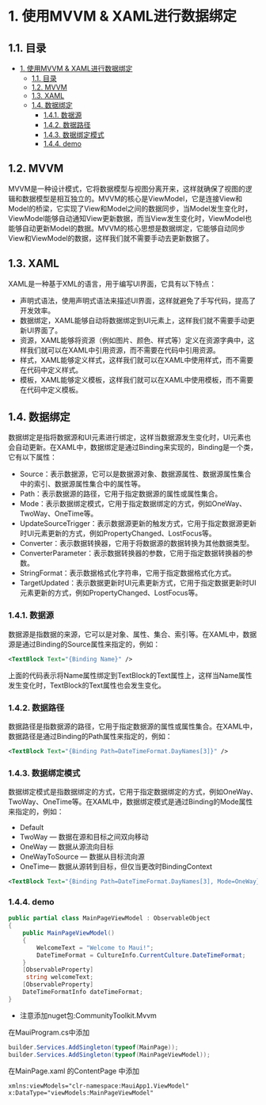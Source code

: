 # 1. 使用MVVM & XAML进行数据绑定

## 1.1. 目录
<!-- TOC -->

- [1. 使用MVVM \& XAML进行数据绑定](#1-使用mvvm--xaml进行数据绑定)
  - [1.1. 目录](#11-目录)
  - [1.2. MVVM](#12-mvvm)
  - [1.3. XAML](#13-xaml)
  - [1.4. 数据绑定](#14-数据绑定)
    - [1.4.1. 数据源](#141-数据源)
    - [1.4.2. 数据路径](#142-数据路径)
    - [1.4.3. 数据绑定模式](#143-数据绑定模式)
    - [1.4.4. demo](#144-demo)

<!-- /TOC -->

## 1.2. MVVM
MVVM是一种设计模式，它将数据模型与视图分离开来，这样就确保了视图的逻辑和数据模型是相互独立的。MVVM的核心是ViewModel，它是连接View和Model的桥梁，它实现了View和Model之间的数据同步，当Model发生变化时，ViewModel能够自动通知View更新数据，而当View发生变化时，ViewModel也能够自动更新Model的数据。MVVM的核心思想是数据绑定，它能够自动同步View和ViewModel的数据，这样我们就不需要手动去更新数据了。

## 1.3. XAML
XAML是一种基于XML的语言，用于编写UI界面，它具有以下特点：

- 声明式语法，使用声明式语法来描述UI界面，这样就避免了手写代码，提高了开发效率。
- 数据绑定，XAML能够自动将数据绑定到UI元素上，这样我们就不需要手动更新UI界面了。
- 资源，XAML能够将资源（例如图片、颜色、样式等）定义在资源字典中，这样我们就可以在XAML中引用资源，而不需要在代码中引用资源。
- 样式，XAML能够定义样式，这样我们就可以在XAML中使用样式，而不需要在代码中定义样式。
- 模板，XAML能够定义模板，这样我们就可以在XAML中使用模板，而不需要在代码中定义模板。

## 1.4. 数据绑定
数据绑定是指将数据源和UI元素进行绑定，这样当数据源发生变化时，UI元素也会自动更新。在XAML中，数据绑定是通过Binding来实现的，Binding是一个类，它有以下属性：

- Source：表示数据源，它可以是数据源对象、数据源属性、数据源属性集合中的索引、数据源属性集合中的属性等。
- Path：表示数据源的路径，它用于指定数据源的属性或属性集合。
- Mode：表示数据绑定模式，它用于指定数据绑定的方式，例如OneWay、TwoWay、OneTime等。
- UpdateSourceTrigger：表示数据源更新的触发方式，它用于指定数据源更新时UI元素更新的方式，例如PropertyChanged、LostFocus等。
- Converter：表示数据转换器，它用于将数据源的数据转换为其他数据类型。
- ConverterParameter：表示数据转换器的参数，它用于指定数据转换器的参数。
- StringFormat：表示数据格式化字符串，它用于指定数据格式化方式。
- TargetUpdated：表示数据更新时UI元素更新方式，它用于指定数据更新时UI元素更新的方式，例如PropertyChanged、LostFocus等。

### 1.4.1. 数据源

数据源是指数据的来源，它可以是对象、属性、集合、索引等。在XAML中，数据源是通过Binding的Source属性来指定的，例如：

```xml
<TextBlock Text="{Binding Name}" />
```

上面的代码表示将Name属性绑定到TextBlock的Text属性上，这样当Name属性发生变化时，TextBlock的Text属性也会发生变化。

### 1.4.2. 数据路径

数据路径是指数据源的路径，它用于指定数据源的属性或属性集合。在XAML中，数据路径是通过Binding的Path属性来指定的，例如：
```xml
<TextBlock Text="{Binding Path=DateTimeFormat.DayNames[3]}" />
```

### 1.4.3. 数据绑定模式
数据绑定模式是指数据绑定的方式，它用于指定数据绑定的方式，例如OneWay、TwoWay、OneTime等。在XAML中，数据绑定模式是通过Binding的Mode属性来指定的，例如：
* Default
* TwoWay — 数据在源和目标之间双向移动
* OneWay — 数据从源流向目标
* OneWayToSource — 数据从目标流向源
* OneTime— 数据从源转到目标，但仅当更改时BindingContext

```xml
<TextBlock Text="{Binding Path=DateTimeFormat.DayNames[3], Mode=OneWay}"/>
```

### 1.4.4. demo

```csharp
public partial class MainPageViewModel : ObservableObject
{
    public MainPageViewModel()
    {
        WelcomeText = "Welcome to Maui!";
        DateTimeFormat = CultureInfo.CurrentCulture.DateTimeFormat;
    }
    [ObservableProperty]
     string welcomeText;
    [ObservableProperty]
    DateTimeFormatInfo dateTimeFormat;
}

```
* 注意添加nuget包:CommunityToolkit.Mvvm

在MauiProgram.cs中添加
```csharp
builder.Services.AddSingleton(typeof(MainPage));
builder.Services.AddSingleton(typeof(MainPageViewModel));
```

在MainPage.xaml 的ContentPage 中添加
```xml
xmlns:viewModels="clr-namespace:MauiApp1.ViewModel"
x:DataType="viewModels:MainPageViewModel"
```